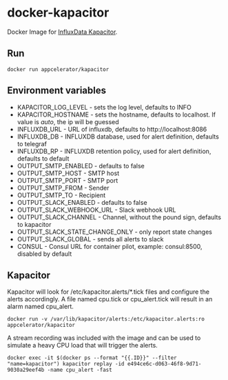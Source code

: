 # docker-kapacitor


Docker Image for [InfluxData Kapacitor](https://influxdata.com/time-series-platform/kapacitor/).

## Run

```
docker run appcelerator/kapacitor
```

## Environment variables

- KAPACITOR_LOG_LEVEL - sets the log level, defaults to INFO
- KAPACITOR_HOSTNAME - sets the hostname, defaults to localhost. If value is _auto_, the ip will be guessed
- INFLUXDB_URL - URL of influxdb, defaults to http://localhost:8086
- INFLUXDB_DB - INFLUXDB database, used for alert definition, defaults to telegraf
- INFLUXDB_RP - INFLUXDB retention policy, used for alert definition, defaults to default
- OUTPUT_SMTP_ENABLED - defaults to false
- OUTPUT_SMTP_HOST - SMTP host
- OUTPUT_SMTP_PORT - SMTP port
- OUTPUT_SMTP_FROM - Sender
- OUTPUT_SMTP_TO - Recipient
- OUTPUT_SLACK_ENABLED - defaults to false
- OUTPUT_SLACK_WEBHOOK_URL - Slack webhook URL
- OUTPUT_SLACK_CHANNEL - Channel, without the pound sign, defaults to kapacitor
- OUTPUT_SLACK_STATE_CHANGE_ONLY - only report state changes
- OUTPUT_SLACK_GLOBAL - sends all alerts to slack
- CONSUL - Consul URL for container pilot, example: consul:8500, disabled by default

## Kapacitor

Kapacitor will look for /etc/kapacitor.alerts/*.tick files and configure the alerts accordingly. A file named cpu.tick or cpu_alert.tick will result in an alarm named cpu_alert.

```docker run -v /var/lib/kapacitor/alerts:/etc/kapacitor.alerts:ro appcelerator/kapacitor```

A stream recording was included with the image and can be used to simulate a heavy CPU load that will trigger the alerts.

```docker exec -it $(docker ps --format "{{.ID}}" --filter "name=kapacitor") kapacitor replay -id e494ce6c-d063-46f8-9d71-9030a29eef4b -name cpu_alert -fast```
